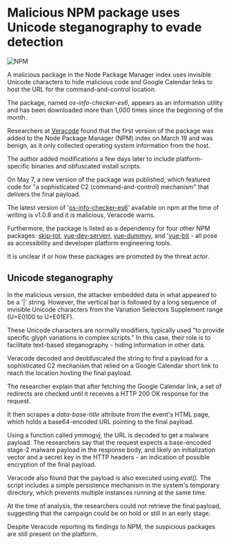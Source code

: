 # Malicious NPM package uses Unicode steganography to evade detection

![NPM](https://www.bleepstatic.com/content/hl-images/2022/07/05/NPM_head_pic.jpg)

A malicious package in the Node Package Manager index uses invisible Unicode characters to hide malicious code and Google Calendar links to host the URL for the command-and-control location.

The package, named _os-info-checker-es6_, appears as an information utility and has been downloaded more than 1,000 times since the beginning of the month.

Researchers at [Veracode](https://www.veracode.com/resources/sophisticated-npm-attack-leveraging-unicode-steganography-and-google-calendar-c2) found that the first version of the package was added to the Node Package Manager (NPM) index on March 19 and was benign, as it only collected operating system information from the host.

The author added modifications a few days later to include platform-specific binaries and obfuscated install scripts.

On May 7, a new version of the package was published, which featured code for "a sophisticated C2 (command-and-control) mechanism" that delivers the final payload.

The latest version of '[os-info-checker-es6](https://www.npmjs.com/package/os-info-checker-es6)' available on npm at the time of writing is v1.0.8 and it is malicious, Veracode warns.

Furthermore, the package is listed as a dependency for four other NPM packages: [skip-tot](https://www.npmjs.com/package/skip-tot), [vue-dev-serverr](https://www.npmjs.com/package/vue-dev-serverr), [vue-dummyy](https://www.npmjs.com/package/vue-dummyy), and '[vue-bit](https://www.npmjs.com/package/vue-bit) - all pose as accessibility and developer platform engineering tools.

It is unclear if or how these packages are promoted by the threat actor.

## Unicode steganography

In the malicious version, the attacker embedded data in what appeared to be a '|' string. However, the vertical bar is followed by a long sequence of invisible Unicode characters from the Variation Selectors Supplement range (U+E0100 to U+E01EF).

These Unicode characters are normally modifiers, typically used "to provide specific glyph variations in complex scripts." In this case, their role is to facilitate text-based steganography - hiding information in other data.

Veracode decoded and deobfuscated the string to find a payload for a sophisticated C2 mechanism that relied on a Google Calendar short link to reach the location hosting the final payload.

The researcher explain that after fetching the Google Calendar link, a set of redirects are checked until it receives a HTTP 200 OK response for the request.

It then scrapes a _data-base-title_ attribute from the event's HTML page, which holds a base64-encoded URL pointing to the final payload.

Using a function called _ymmogvj,_ the URL is decoded to get a malware payload. The researchers say that the request expects a base-encoded stage-2 malware payload in the response body, and likely an initialization vector and a secret key in the HTTP headers - an indication of possible encryption of the final payload.

Veracode also found that the payload is also executed using _eval()._ The script includes a simple persistence mechanism in the system's temporary directory, which prevents multiple instances running at the same time.

At the time of analysis, the researchers could not retrieve the final payload, suggesting that the campaign could be on hold or still in an early stage.

Despite Veracode reporting its findings to NPM, the suspicious packages are still present on the platform.